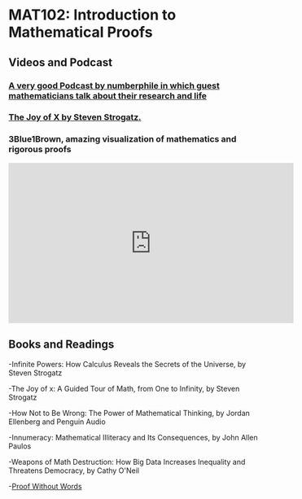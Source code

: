 # MAT102: Introduction to Mathematical Proofs

## Videos and Podcast

### [A very good Podcast by numberphile in which guest mathematicians talk about their research and life](https://www.numberphile.com/podcast)

### [The Joy of X by Steven Strogatz.](https://podcasts.apple.com/us/podcast/the-joy-of-x/id1495067186)

### 3Blue1Brown, amazing visualization of mathematics and rigorous proofs

<iframe width="560" height="315" src="https://www.youtube.com/channel/UCYO_jab_esuFRV4b17AJtAw" frameborder="0" allow="accelerometer; autoplay; encrypted-media; gyroscope; picture-in-picture" allowfullscreen></iframe>

## Books and Readings

-Infinite Powers: How Calculus Reveals the Secrets of the Universe, by Steven Strogatz

-The Joy of x: A Guided Tour of Math, from One to Infinity, by Steven Strogatz

-How Not to Be Wrong: The Power of Mathematical Thinking, by Jordan Ellenberg and Penguin Audio

-Innumeracy: Mathematical Illiteracy and Its Consequences, by  John Allen Paulos

-Weapons of Math Destruction: How Big Data Increases Inequality and Threatens Democracy, by Cathy O'Neil

-[Proof Without Words](https://www.maa.org/press/periodicals/convergence/proofs-without-words-and-beyond-proofs-without-words-20)
